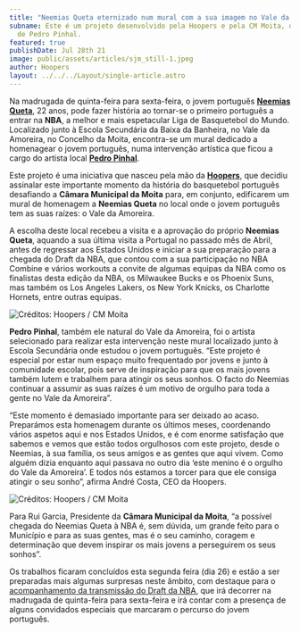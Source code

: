 ```yaml
---
title: "Neemias Queta eternizado num mural com a sua imagem no Vale da Amoreira "
subname: Este é um projeto desenvolvido pela Hoopers e pela CM Moita, da autoria
  de Pedro Pinhal.
featured: true
publishDate: Jul 28th 21
image: public/assets/articles/sjm_still-1.jpeg
author: Hoopers
layout: ../../../Layout/single-article.astro
---
```

Na madrugada de quinta-feira para sexta-feira, o jovem português **[Neemias Queta](https://www.instagram.com/neemy23/)**, 22 anos, pode fazer história ao tornar-se o primeiro português a entrar na **NBA**, a melhor e mais espetacular Liga de Basquetebol do Mundo. Localizado junto à Escola Secundária da Baixa da Banheira, no Vale da Amoreira, no Concelho da Moita, encontra-se um mural dedicado a homenagear o jovem português, numa intervenção artística que ficou a cargo do artista local **[Pedro Pinhal](https://www.instagram.com/pinhal_art/)**.

Este projeto é uma iniciativa que nasceu pela mão da **[Hoopers](https://www.hoopers.club/)**, que decidiu assinalar este importante momento da história do basquetebol português desafiando a **Câmara Municipal da Moita** para, em conjunto, edificarem um mural de homenagem a **Neemias Queta** no local onde o jovem português tem as suas raízes: o Vale da Amoreira. 

A escolha deste local recebeu a visita e a aprovação do próprio **Neemias Queta**, aquando a sua última visita a Portugal no passado mês de Abril, antes de regressar aos Estados Unidos e iniciar a sua preparação para a chegada do Draft da NBA, que contou com a sua participação no NBA Combine e vários workouts a convite de algumas equipas da NBA como os finalistas desta edição da NBA, os Milwaukee Bucks e os Phoenix Suns, mas também os Los Angeles Lakers, os New York Knicks, os Charlotte Hornets, entre outras equipas.

![Créditos: Hoopers / CM Moita](https://images.squarespace-cdn.com/content/v1/5f217fac8e24187c674282cd/1627465012075-OHI4HK1RL6H097JU1E5L/Neemias+Queta+5.JPG?format=2500w)

**Pedro Pinhal**, também ele natural do Vale da Amoreira, foi o artista selecionado para realizar esta intervenção neste mural localizado junto à Escola Secundária onde estudou o jovem português. “Este projeto é especial por estar num espaço muito frequentado por jovens e junto à comunidade escolar, pois serve de inspiração para que os mais jovens também lutem e trabalhem para atingir os seus sonhos. O facto do Neemias continuar a assumir as suas raízes é um motivo de orgulho para toda a gente no Vale da Amoreira”.

“Este momento é demasiado importante para ser deixado ao acaso. Preparámos esta homenagem durante os últimos meses, coordenando vários aspetos aqui e nos Estados Unidos, e é com enorme satisfação que sabemos e vemos que estão todos orgulhosos com este projeto, desde o Neemias, à sua família, os seus amigos e as gentes que aqui vivem. Como alguém dizia enquanto aqui passava no outro dia ‘este menino é o orgulho do Vale da Amoreira’. E todos nós estamos a torcer para que ele consiga atingir o seu sonho”, afirma André Costa, CEO da Hoopers.

![Créditos: Hoopers / CM Moita](https://images.squarespace-cdn.com/content/v1/5f217fac8e24187c674282cd/1627465205878-B3DZR287ZXFWJK84QOPE/Neemias+Queta+3.jpg?format=2500w)

Para Rui Garcia, Presidente da **Câmara Municipal da Moita**, “a possível chegada do Neemias Queta à NBA é, sem dúvida, um grande feito para o Município e para as suas gentes, mas é o seu caminho, coragem e determinação que devem inspirar os mais jovens a perseguirem os seus sonhos”. 

Os trabalhos ficaram concluídos esta segunda feira (dia 26) e estão a ser preparadas mais algumas surpresas neste âmbito, com destaque para o [acompanhamento da transmissão do Draft da NBA](https://www.eventbrite.com/e/nba-draft-2021-hoopers-coverage-tickets-163912337213), que irá decorrer na madrugada de quinta-feira para sexta-feira e irá contar com a presença de alguns convidados especiais que marcaram o percurso do jovem português.